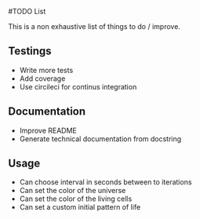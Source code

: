 #TODO List

This is a non exhaustive list of things to do / improve.

## Testings
- Write more tests
- Add coverage
- Use circileci for continus integration

## Documentation
- Improve README
- Generate technical documentation from docstring

## Usage
- Can choose interval in seconds between to iterations
- Can set the color of the universe
- Can set the color of the living cells
- Can set a custom initial pattern of life